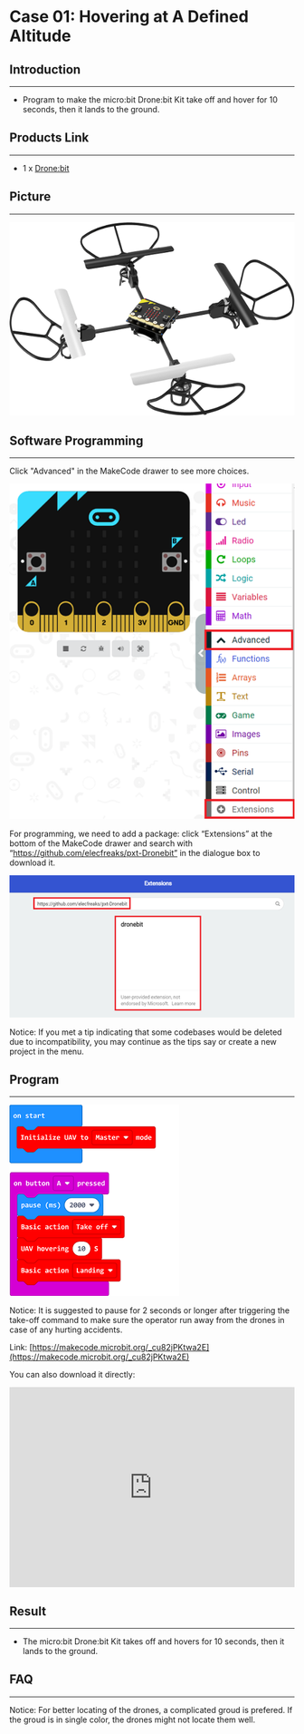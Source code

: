 # Case 01: Hovering at A Defined Altitude

##  Introduction 
---

- Program to make the micro:bit Drone:bit Kit take off and hover for 10 seconds, then it lands to the ground. 

## Products Link
---
- 1 x [Drone:bit]()

## Picture
---
![](./images/Drone-bit-02.png)


## Software Programming
---
Click "Advanced" in the MakeCode drawer to see more choices. 

![](./images/Drone-bit-case-01-01.png)

For programming, we need to add a package: click “Extensions” at the bottom of the MakeCode drawer and search with “https://github.com/elecfreaks/pxt-Dronebit” in the dialogue box to download it.

![](./images/Drone-bit-case-01-02.png)

Notice: If you met a tip indicating that some codebases would be deleted due to incompatibility, you may continue as the tips say or create a new project in the menu.

## Program
---

![](./images/Drone-bit-case-01-03.png)

Notice: It is suggested to pause for 2 seconds or longer after triggering the take-off command to make sure the operator run away from the drones in case of any hurting accidents.  

Link: [https://makecode.microbit.org/_cu82jPKtwa2E](https://makecode.microbit.org/_cu82jPKtwa2E)

You can also download it directly: 

<div style="position:relative;height:0;padding-bottom:70%;overflow:hidden;"><iframe style="position:absolute;top:0;left:0;width:100%;height:100%;" src="https://makecode.microbit.org/#pub:_cu82jPKtwa2E]" frameborder="0" sandbox="allow-popups allow-forms allow-scripts allow-same-origin"></iframe></div>  



## Result
---
- The micro:bit Drone:bit Kit takes off and hovers for 10 seconds, then it lands to the ground. 

## FAQ
---
Notice: For better locating of the drones, a complicated groud is prefered. If the groud is in single color, the drones might not locate them well. 

